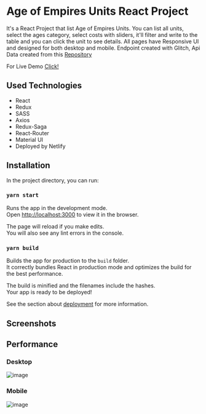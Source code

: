 # Age of Empires Units React Project
It's a React Project that list Age of Empires Units. You can list all units, select the ages category, select costs with sliders, it'll filter and write to the table and you can click the unit to see details. All pages have Responsive UI and designed for both desktop and mobile. Endpoint created with Glitch, Api Data created from this [Repository](https://github.com/muratcanpayir/age-of-empire-units-json-api)


For Live Demo [Click!](https://eager-pike-85b1e7.netlify.app/)


<h2>Used Technologies</h2>
  <ul>
    <li>React</li>
    <li>Redux</li>
    <li>SASS</li>
    <li>Axios</li>
    <li>Redux-Saga</li>
    <li>React-Router</li>
    <li>Material UI</li>
    <li>Deployed by Netlify</li>
  </ul>
<h2>Installation</h2>
In the project directory, you can run:

### `yarn start`

Runs the app in the development mode.\
Open [http://localhost:3000](http://localhost:3000) to view it in the browser.

The page will reload if you make edits.\
You will also see any lint errors in the console.

### `yarn build`

Builds the app for production to the `build` folder.\
It correctly bundles React in production mode and optimizes the build for the best performance.

The build is minified and the filenames include the hashes.\
Your app is ready to be deployed!

See the section about [deployment](https://facebook.github.io/create-react-app/docs/deployment) for more information.


<h2>Screenshots</h2>



<h2>Performance</h2>

<h3>Desktop</h3>

![image](https://user-images.githubusercontent.com/83983761/139578093-ac8c510b-adf0-4829-a3f6-6ff558cb7707.png)
<h3>Mobile</h3>

![image](https://user-images.githubusercontent.com/83983761/139578114-a01a40d9-c7f0-4968-9bae-1dc47f12fde0.png)




